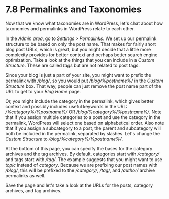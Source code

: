 # 7.8 Permalinks and Taxonomies

Now that we know what taxonomies are in WordPress, let's chat about how taxonomies and permalinks in WordPress relate to each other.

In the _Admin area_, go to _Settings > Permalinks_. We set up our permalink structure to be based on only the post name. That makes for fairly short blog post URLs, which is great, but you might decide that a little more complexity provides for better context and perhaps better search engine optimization. Take a look at the things that you can include in a _Custom Structure_. These are called _tags_ but are not related to post tags.

Since your blog is just a part of your site, you might want to prefix the permalink with _/blog/_, so you would put _/blog/%postname%/_ in the _Custom Structure_ box. That way, people can just remove the post name part of the URL to get to your _Blog Home_ page.

Or, you might include the category in the permalink, which gives better context and possibly includes useful keywords in the URL: _/%category%/%postname%/_ OR _/blog/%category%/%postname%/_. Note that if you assign multiple categories to a post and use the category in the permalink, WordPress will select one based on alphabetical order. Also note that if you assign a subcategory to a post, the parent and subcategory will both be included in the permalink, separated by slashes. Let's change the _Custom Structure_ to _/blog/%category%/%postname%/_.

At the bottom of this page, you can specify the bases for the category archives and the tag archives. By default, categories start with _/category/_ and tags start with _/tag/_. The example suggests that you might want to use _topic_ instead of _category_. Because we are prefixing our post names with _/blog/_, this will be prefixed to the _/category/_, _/tag/_, and _/author/_ archive permalinks as well.

Save the page and let's take a look at the URLs for the posts, category archives, and tag archives.
